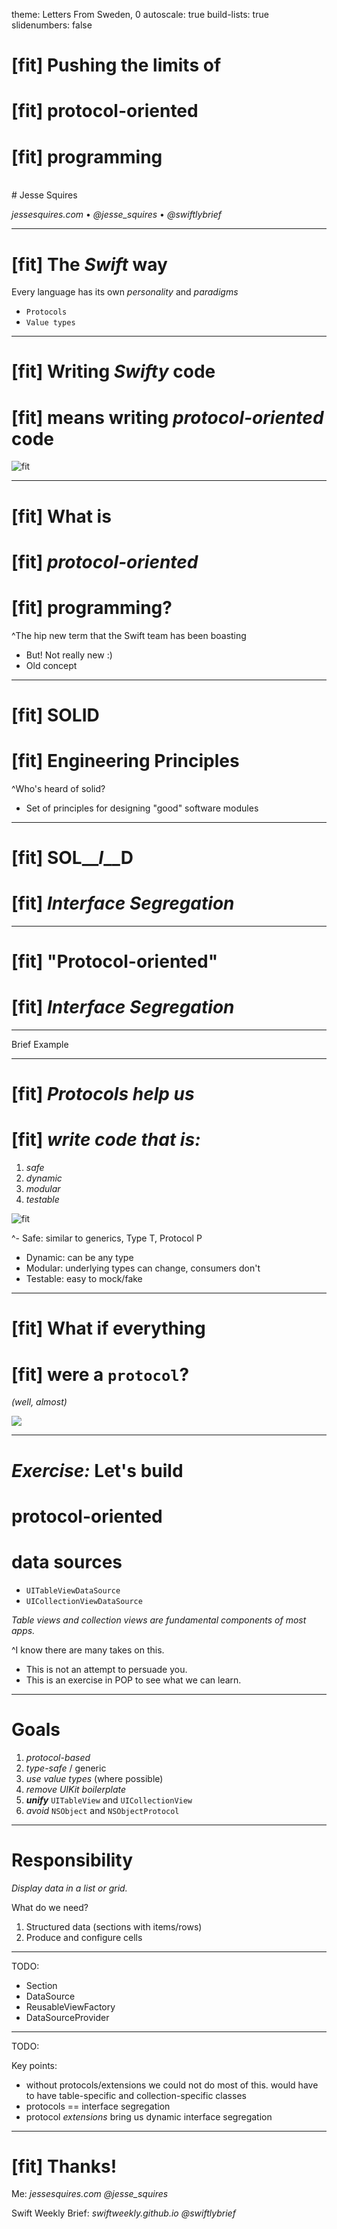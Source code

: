 theme: Letters From Sweden, 0
autoscale: true
build-lists: true
slidenumbers: false

# [fit] Pushing the limits of
# [fit] protocol-oriented
# [fit] programming
<br>
# Jesse Squires

*jessesquires.com* • *@jesse_squires* • *@swiftlybrief*

---

# [fit] The __*Swift*__ way

Every language has its own *personality* and *paradigms*

- `Protocols`
- `Value types`

---

# [fit] Writing __*Swifty*__ code
# [fit] means writing __*protocol-oriented*__ code

![fit](../../img/swift-logo.png)

---

# [fit] What is
# [fit] __*protocol-oriented*__
# [fit] programming?

^The hip new term that the Swift team has been boasting
- But! Not really new :)
- Old concept

---

# [fit] SOLID
# [fit] Engineering Principles

^Who's heard of solid?
- Set of principles for designing "good" software modules

---

# [fit] SOL__*I*__D
# [fit] __*Interface Segregation*__

---

# [fit] "Protocol-oriented"
# [fit] __*Interface Segregation*__

---

Brief Example

---

# [fit] __*Protocols help us*__
# [fit] __*write code that is:*__
1. *safe*
2. *dynamic*
3. *modular*
4. *testable*

![fit](../../img/freddie.png)

^- Safe: similar to generics, Type T, Protocol P
- Dynamic: can be any type
- Modular: underlying types can change, consumers don't
- Testable: easy to mock/fake

---

# [fit] What if everything
# [fit] were a `protocol`?

*(well, almost)*

![](../../img/skeptical_baby.jpg)

---

# __*Exercise:*__ Let's build
# protocol-oriented
# data sources

- `UITableViewDataSource`
- `UICollectionViewDataSource`

*Table views and collection views are fundamental components of most apps.*

^I know there are many takes on this.
- This is not an attempt to persuade you.
- This is an exercise in POP to see what we can learn.

---

# Goals

1. *protocol-based*
2. *type-safe* / generic
3. *use value types* (where possible)
4. *remove UIKit boilerplate*
5. __*unify*__ `UITableView` and `UICollectionView`
6. *avoid* `NSObject` and `NSObjectProtocol`

---

# Responsibility

*Display data in a list or grid.*

What do we need?

1. Structured data (sections with items/rows)
2. Produce and configure cells

---

TODO:

- Section
- DataSource
- ReusableViewFactory
- DataSourceProvider

---

TODO:

Key points:

- without protocols/extensions we could not do most of this. would have to have table-specific and collection-specific classes
- protocols == interface segregation
- protocol *extensions* bring us dynamic interface segregation

---

# [fit] Thanks!

Me:
*jessesquires.com*
*@jesse_squires*

Swift Weekly Brief:
*swiftweekly.github.io*
*@swiftlybrief*
